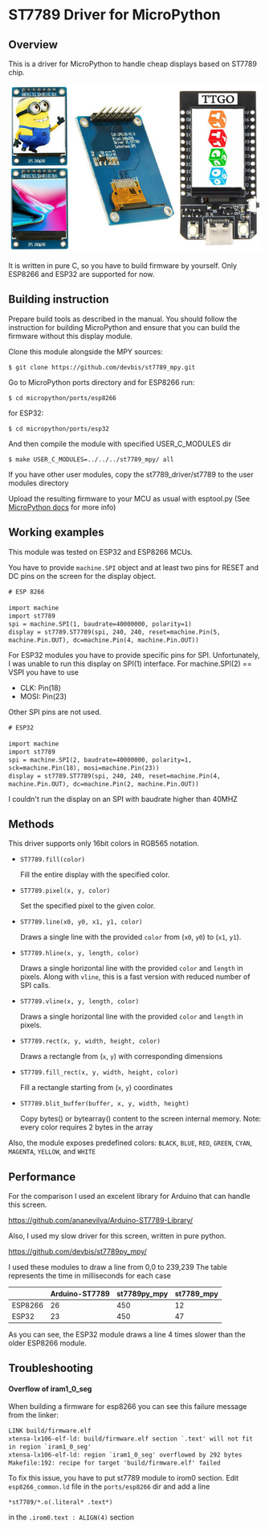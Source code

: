 ST7789 Driver for MicroPython
=============================


Overview
--------
This is a driver for MicroPython to handle cheap displays 
based on ST7789 chip. 

<p align="center">
  <img src="https://raw.githubusercontent.com/devbis/st7789_mpy/master/docs/ST7789.jpg" alt="ST7789 display photo"/>
</p>

It is written in pure C, so you have to build
firmware by yourself.
Only ESP8266 and ESP32 are supported for now.


Building instruction
---------------------

Prepare build tools as described in the manual.
You should follow the instruction for building MicroPython and 
ensure that you can build the firmware without this display module.

Clone this module alongside the MPY sources:

    $ git clone https://github.com/devbis/st7789_mpy.git

Go to MicroPython ports directory and for ESP8266 run:

    $ cd micropython/ports/esp8266

for ESP32: 

    $ cd micropython/ports/esp32

And then compile the module with specified USER_C_MODULES dir

    $ make USER_C_MODULES=../../../st7789_mpy/ all
    
    
If you have other user modules, copy the st7789_driver/st7789 to 
the user modules directory

Upload the resulting firmware to your MCU as usual with esptool.py 
(See 
[MicroPython docs](http://docs.micropython.org/en/latest/esp8266/tutorial/intro.html#deploying-the-firmware) 
for more info)


Working examples
----------------

This module was tested on ESP32 and ESP8266 MCUs.

You have to provide `machine.SPI` object and at least two pins for RESET and 
DC pins on the screen for the display object. 


    # ESP 8266
    
    import machine
    import st7789
    spi = machine.SPI(1, baudrate=40000000, polarity=1)
    display = st7789.ST7789(spi, 240, 240, reset=machine.Pin(5, machine.Pin.OUT), dc=machine.Pin(4, machine.Pin.OUT))


For ESP32 modules you have to provide specific pins for SPI.
Unfortunately, I was unable to run this display on SPI(1) interface.
For machine.SPI(2) == VSPI you have to use 

- CLK: Pin(18)
- MOSI: Pin(23)

Other SPI pins are not used.


    # ESP32

    import machine
    import st7789
    spi = machine.SPI(2, baudrate=40000000, polarity=1, sck=machine.Pin(18), mosi=machine.Pin(23))
    display = st7789.ST7789(spi, 240, 240, reset=machine.Pin(4, machine.Pin.OUT), dc=machine.Pin(2, machine.Pin.OUT))


I couldn't run the display on an SPI with baudrate higher than 40MHZ

Methods
-------------

This driver supports only 16bit colors in RGB565 notation.


- `ST7789.fill(color)`

  Fill the entire display with the specified color.

- `ST7789.pixel(x, y, color)`

  Set the specified pixel to the given color.
  
- `ST7789.line(x0, y0, x1, y1, color)`

  Draws a single line with the provided `color` from (`x0`, `y0`) to 
  (`x1`, `y1`).

- `ST7789.hline(x, y, length, color)`

  Draws a single horizontal line with the provided `color` and `length` 
  in pixels. Along with `vline`, this is a fast version with reduced 
  number of SPI calls.

- `ST7789.vline(x, y, length, color)`

  Draws a single horizontal line with the provided `color` and `length` 
  in pixels.

- `ST7789.rect(x, y, width, height, color)`

  Draws a rectangle from (`x`, `y`) with corresponding dimensions
  
- `ST7789.fill_rect(x, y, width, height, color)`

  Fill a rectangle starting from (`x`, `y`) coordinates

- `ST7789.blit_buffer(buffer, x, y, width, height)`

  Copy bytes() or bytearray() content to the screen internal memory.
  Note: every color requires 2 bytes in the array

Also, the module exposes predefined colors:
  `BLACK`, `BLUE`, `RED`, `GREEN`, `CYAN`, `MAGENTA`, `YELLOW`, and `WHITE`


Performance
-----------

For the comparison I used an excelent library for Arduino 
that can handle this screen.

https://github.com/ananevilya/Arduino-ST7789-Library/

Also, I used my slow driver for this screen, written in pure python.

https://github.com/devbis/st7789py_mpy/

I used these modules to draw a line from 0,0 to 239,239
The table represents the time in milliseconds for each case

|         | Arduino-ST7789 | st7789py_mpy | st7789_mpy    |
|---------|----------------|--------------|---------------|
| ESP8266 | 26             | 450          | 12            |
| ESP32   | 23             | 450          | 47            |


As you can see, the ESP32 module draws a line 4 times slower than
the older ESP8266 module.


Troubleshooting
---------------

#### Overflow of iram1_0_seg

When building a firmware for esp8266 you can see this failure message from 
the linker:

    LINK build/firmware.elf
    xtensa-lx106-elf-ld: build/firmware.elf section `.text' will not fit in region `iram1_0_seg'
    xtensa-lx106-elf-ld: region `iram1_0_seg' overflowed by 292 bytes
    Makefile:192: recipe for target 'build/firmware.elf' failed

To fix this issue, you have to put st7789 module to irom0 section. 
Edit `esp8266_common.ld` file in the `ports/esp8266` dir and add a line

    *st7789/*.o(.literal* .text*)

in the `.irom0.text : ALIGN(4)` section
